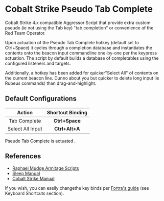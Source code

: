# Cobalt Strike Pseudo Tab Complete

Cobalt Strike 4.x compatible Aggressor Script that provide extra custom pseudo (ie not using the Tab key) "tab completion" or convenience of the Red Team Operator.

Upon actuation of the Pseudo Tab Complete hotkey (default set to Ctrl+Space) it cycles through a completion database and instantiates the contents onto the beacon input commandline one-by-one per the keypress actuation. The script by default builds a database of completables using the configured listeners and targets. 

Additionally, a hotkey has been added for quicker"Select All" of contents on the current beacon line. Dunno about you but quicker to delete long input Iie Rubeus commands) than drag-and-highlight.

## Default Configurations
| Action  | Shortcut Binding |
| :--------------------: | :-------------: |
|Tab Complete     | __Ctrl+Space__ |
| Select All Input| __Ctrl+Alt+A__|
Pseudo Tab Complete is actuated . 
 

## References
- [Raphael Mudge Armitage Scripts](https://github.com/rsmudge/cortana-scripts)
- [Sleep Manual](https://sleep.dashnine.org/)
- [Cobalt Strike Manual](https://hstechdocs.helpsystems.com/manuals/cobaltstrike)

If you wish, you can easily changethe key binds per [Fortra's guide](https://hstechdocs.helpsystems.com/manuals/cobaltstrike/current/userguide/content/topics_aggressor-scripts/as_cobalt-strike.htm) (see Keyboard Shortcuts section).



